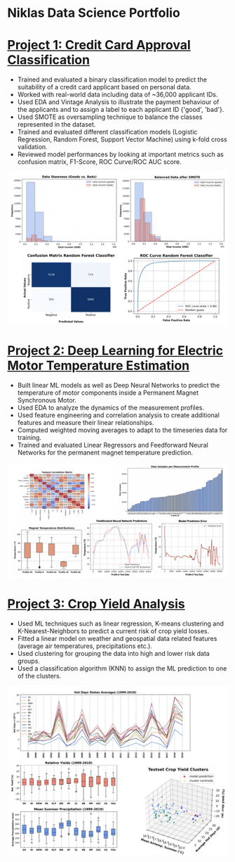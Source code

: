 # Niklas Data Science Portfolio


# [Project 1: Credit Card Approval Classification](https://github.com/nikprt/Creditcard_Approval_Classification)
* Trained and evaluated a binary classification model to predict the suitability of a credit card applicant based on personal data.
* Worked with real-world data including data of ~36,000 applicant IDs.
* Used EDA and Vintage Analysis to illustrate the payment behaviour of the applicants and to assign a label to each applicant ID {'good', 'bad'}.
* Used SMOTE as oversampling technique to balance the classes represented in the dataset.
* Trained and evaluated different classification models (Logistic Regression, Random Forest, Support Vector Machine) using k-fold cross validation.
* Reviewed model performances by looking at important metrics such as confusion matrix, F1-Score, ROC Curve/ROC AUC score.

![](/images/cc_figures.png)


# [Project 2: Deep Learning for Electric Motor Temperature Estimation](https://github.com/nikprt/PMSM_Temperature_Estimation)
* Built linear ML models as well as Deep Neural Networks to predict the temperature of motor components inside a Permanent Magnet Synchronous Motor.
* Used EDA to analyze the dynamics of the measurement profiles.
* Used feature engineering and correlation analysis to create additional features and measure their linear relationships.
* Computed weighted moving averages to adapt to the timeseries data for training.
* Trained and evaluated Linear Regressors and Feedforward Neural Networks for the permanent magnet temperature prediction.

![](/images/pmsm_figures.png)


# [Project 3: Crop Yield Analysis](https://github.com/nikprt/Crop_Yield_Analysis)
* Used ML techniques such as linear regression, K-means clustering and K-Nearest-Neighbors to predict a current risk of crop yield losses.
* Fitted a linear model on weather and geospatial data related features (average air temperatures, precipitations etc.).
* Used clustering for grouping the data into high and lower risk data groups.
* Used a classification algorithm (KNN) to assign the ML prediction to one of the clusters.

![](/images/crop_yield_figures.png)
